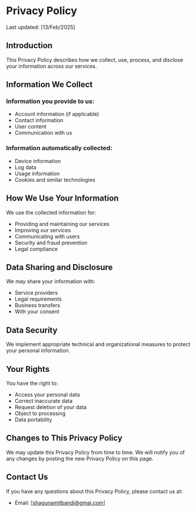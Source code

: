 # Privacy Policy

Last updated: [13/Feb/2025]

## Introduction

This Privacy Policy describes how we collect, use, process, and disclose your information across our services.

## Information We Collect

### Information you provide to us:
- Account information (if applicable)
- Contact information
- User content
- Communication with us

### Information automatically collected:
- Device information
- Log data
- Usage information
- Cookies and similar technologies

## How We Use Your Information

We use the collected information for:
- Providing and maintaining our services
- Improving our services
- Communicating with users
- Security and fraud prevention
- Legal compliance

## Data Sharing and Disclosure

We may share your information with:
- Service providers
- Legal requirements
- Business transfers
- With your consent

## Data Security

We implement appropriate technical and organizational measures to protect your personal information.

## Your Rights

You have the right to:
- Access your personal data
- Correct inaccurate data
- Request deletion of your data
- Object to processing
- Data portability

## Changes to This Privacy Policy

We may update this Privacy Policy from time to time. We will notify you of any changes by posting the new Privacy Policy on this page.

## Contact Us

If you have any questions about this Privacy Policy, please contact us at:
- Email: [shagunamitbandi@gmai.com]